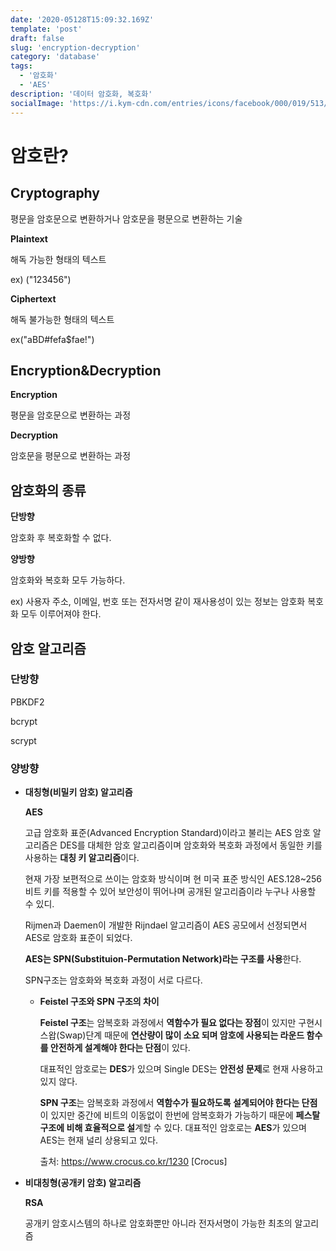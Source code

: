 ```yaml
---
date: '2020-05128T15:09:32.169Z'
template: 'post'
draft: false
slug: 'encryption-decryption'
category: 'database'
tags:
  - '암호화'
  - 'AES'
description: '데이터 암호화, 복호화'
socialImage: 'https://i.kym-cdn.com/entries/icons/facebook/000/019/513/til.jpg'
---
```


# 암호란?

## Cryptography

평문을 암호문으로 변환하거나 암호문을 평문으로 변환하는 기술

**Plaintext**

해독 가능한 형태의 텍스트

ex) ("123456")

**Ciphertext**

해독 불가능한 형태의 텍스트

ex("aBD#fefa$fae!")



## Encryption&Decryption

**Encryption**

평문을 암호문으로 변환하는 과정

**Decryption**

암호문을 평문으로 변환하는 과정



## 암호화의 종류

**단방향**

암호화 후 복호화할 수 없다.

**양방향**

암호화와 복호화 모두 가능하다.

ex) 사용자 주소, 이메일, 번호 또는 전자서명 같이 재사용성이 있는 정보는 암호화 복호화 모두 이루어져야 한다.



## 암호 알고리즘

### 단방향

PBKDF2

bcrypt

scrypt

### 양방향 

- **대칭형(비밀키 암호) 알고리즘**

  **AES**

  고급 암호화 표준(Advanced Encryption Standard)이라고 불리는 AES 암호 알고리즘은 DES를 대체한 암호 알고리즘이며 암호화와 복호화 과정에서 동일한 키를 사용하는 **대칭 키 알고리즘**이다.

  현재 가장 보편적으로 쓰이는 암호화 방식이며 현 미국 표준 방식인 AES.128~256비트 키를 적용할 수 있어 보안성이 뛰어나며 공개된 알고리즘이라 누구나 사용할 수 있디.

  Rijmen과 Daemen이 개발한 Rijndael 알고리즘이 AES 공모에서 선정되면서 AES로 암호화 표준이 되었다.

  **AES는 SPN(Substituion-Permutation Network)라는 구조를 사용**한다. 

  SPN구조는 암호화와 복호화 과정이 서로 다르다.

  - **Feistel 구조와 SPN 구조의 차이**

    

    **Feistel 구조**는 암복호화 과정에서 **역함수가 필요 없다는 장점**이 있지만 구현시 스왑(Swap)단계 때문에 **연산량이 많이 소요 되며 암호에 사용되는 라운드 함수를 안전하게 설계해야 한다는 단점**이 있다. 

    

    대표적인 암호로는 **DES**가 있으며 Single DES는 **안전성 문제**로 현재 사용하고 있지 않다.

    

    **SPN 구조**는 암복호화 과정에서 **역함수가 필요하도록 설계되어야 한다는 단점**이 있지만 중간에 비트의 이동없이 한번에 암복호화가 가능하기 때문에 **페스탈 구조에 비해 효율적으로 설**계할 수 있다. 대표적인 암호로는 **AES**가 있으며 AES는 현재 널리 상용되고 있다.

    출처: https://www.crocus.co.kr/1230 [Crocus]

- **비대칭형(공개키 암호) 알고리즘**

  **RSA**

  공개키 암호시스템의 하나로 암호화뿐만 아니라 전자서명이 가능한 최초의 알고리즘

